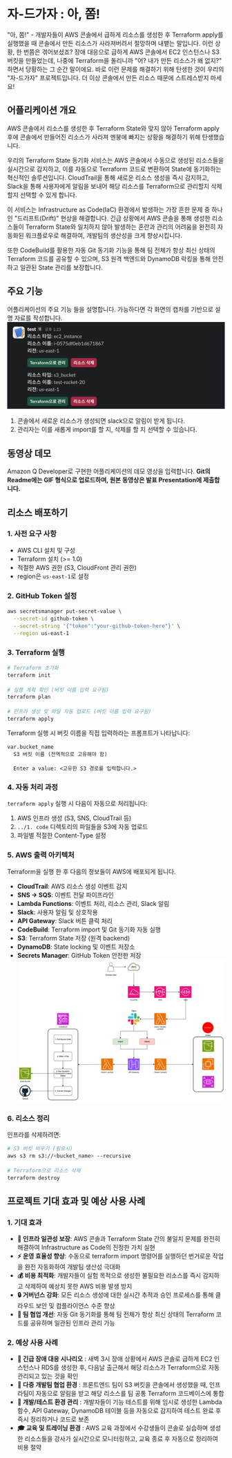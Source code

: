 # 자-드가자 : 아, 쫌!

"아, 쫌!" - 개발자들이 AWS 콘솔에서 급하게 리소스를 생성한 후 Terraform apply를 실행했을 때 콘솔에서 만든 리소스가 사라져버려서 절망하며 내뱉는 말입니다.
이런 상황, 한 번쯤은 겪어보셨죠? 장애 대응으로 급하게 AWS 콘솔에서 EC2 인스턴스나 S3 버킷을 만들었는데, 나중에 Terraform을 돌리니까 "어? 내가 만든 리소스가 왜 없지?" 하면서 당황하는 그 순간 말이에요.
바로 이런 문제를 해결하기 위해 탄생한 것이 우리의 "자-드가자" 프로젝트입니다. 더 이상 콘솔에서 만든 리소스 때문에 스트레스받지 마세요!

## 어플리케이션 개요

AWS 콘솔에서 리소스를 생성한 후 Terraform State와 맞지 않아 Terraform apply후에 콘솔에서 만들어진 리소스가 사라져 멘붕에 빠지는 상황을 해결하기 위해 탄생했습니다.

우리의 Terraform State 동기화 서비스는 AWS 콘솔에서 수동으로 생성된 리소스들을 실시간으로 감지하고, 이를 자동으로 Terraform 코드로 변환하여 State에 동기화하는 혁신적인 솔루션입니다. CloudTrail을 통해 새로운 리소스 생성을 즉시 감지하고, Slack을 통해 사용자에게 알림을 보내어 해당 리소스를 Terraform으로 관리할지 삭제할지 선택할 수 있게 합니다.

이 서비스는 Infrastructure as Code(IaC) 환경에서 발생하는 가장 흔한 문제 중 하나인 "드리프트(Drift)" 현상을 해결합니다. 긴급 상황에서 AWS 콘솔을 통해 생성한 리소스들이 Terraform State와 일치하지 않아 발생하는 혼란과 관리의 어려움을 완전히 자동화된 워크플로우로 해결하여, 개발팀의 생산성을 크게 향상시킵니다.

또한 CodeBuild를 활용한 자동 Git 동기화 기능을 통해 팀 전체가 항상 최신 상태의 Terraform 코드를 공유할 수 있으며, S3 원격 백엔드와 DynamoDB 락킹을 통해 안전하고 일관된 State 관리를 보장합니다.

## 주요 기능

어플리케이션의 주요 기능 들을 설명합니다. 가능하다면 각 화면의 캡처를 기반으로 설명 자료를 작성합니다.
![image](./pictures/slack-alarm.png)
1. 콘솔에서 새로운 리소스가 생성되면 slack으로 알림이 받게 됩니다.
2. 관리자는 이를 새롭게 import를 할 지, 삭제를 할 지 선택할 수 있습니다.

## 동영상 데모

Amazon Q Developer로 구현한 어플리케이션의 데모 영상을 입력합니다.
**Git의 Readme에는 GIF 형식으로 업로드하며, 원본 동영상은 발표 Presentation에 제출합니다.**

## 리소스 배포하기

### 1. 사전 요구 사항
- AWS CLI 설치 및 구성
- Terraform 설치 (>= 1.0)
- 적절한 AWS 권한 (S3, CloudFront 관리 권한)
- region은 `us-east-1`로 설정

### 2. GitHub Token 설정

```bash
aws secretsmanager put-secret-value \
  --secret-id github-token \
  --secret-string '{"token":"your-github-token-here"}' \
  --region us-east-1
```

### 3. Terraform 실행

```bash
# Terraform 초기화
terraform init

# 실행 계획 확인 (버킷 이름 입력 요구됨)
terraform plan

# 인프라 생성 및 파일 자동 업로드 (버킷 이름 입력 요구됨)
terraform apply
```

Terraform 실행 시 버킷 이름을 직접 입력하라는 프롬프트가 나타납니다:
```
var.bucket_name
  S3 버킷 이름 (전역적으로 고유해야 함)

  Enter a value: <고유한 S3 경로를 입력합니다.>
```

### 4. 자동 처리 과정

`terraform apply` 실행 시 다음이 자동으로 처리됩니다:
1. AWS 인프라 생성 (S3, SNS, CloudTrail 등)
2. `../1. code` 디렉토리의 파일들을 S3에 자동 업로드
3. 파일별 적절한 Content-Type 설정

### 5. AWS 출력 아키텍처

Terraform을 실행 한 후 다음의 정보들이 AWS에 배포되게 됩니다.
- **CloudTrail**: AWS 리소스 생성 이벤트 감지
- **SNS → SQS**: 이벤트 전달 파이프라인
- **Lambda Functions**: 이벤트 처리, 리소스 관리, Slack 알림
- **Slack**: 사용자 알림 및 상호작용
- **API Gateway**: Slack 버튼 클릭 처리
- **CodeBuild**: Terraform import 및 Git 동기화 자동 실행
- **S3**: Terraform State 저장 (원격 backend)
- **DynamoDB**: State locking 및 이벤트 저장소
- **Secrets Manager**: GitHub Token 안전한 저장
![architecture](./pictures/hackathon-diagram.png)


### 6. 리소스 정리

인프라를 삭제하려면:

```bash
# S3 버킷 비우기 (필요시)
aws s3 rm s3://<bucket_name> --recursive

# Terraform으로 리소스 삭제
terraform destroy
```

## 프로젝트 기대 효과 및 예상 사용 사례

### 1. 기대 효과
- **🎯 인프라 일관성 보장**: AWS 콘솔과 Terraform State 간의 불일치 문제를 완전히 해결하여 Infrastructure as Code의 진정한 가치 실현
- **⚡ 운영 효율성 향상**: 수동으로 terraform import 명령어를 실행하던 번거로운 작업을 완전 자동화하여 개발팀 생산성 극대화
- **💰 비용 최적화**: 개발자들이 실험 목적으로 생성한 불필요한 리소스를 즉시 감지하고 삭제하여 예상치 못한 AWS 비용 발생 방지
- **🔒 거버넌스 강화**: 모든 리소스 생성에 대한 실시간 추적과 승인 프로세스를 통해 클라우드 보안 및 컴플라이언스 수준 향상
- **🤝 팀 협업 개선**: 자동 Git 동기화를 통해 팀 전체가 항상 최신 상태의 Terraform 코드를 공유하며 일관된 인프라 관리 가능

### 2. 예상 사용 사례
- **🚨 긴급 장애 대응 시나리오** : 새벽 3시 장애 상황에서 AWS 콘솔로 급하게 EC2 인스턴스나 RDS를 생성한 후, 다음날 출근해서 해당 리소스가 Terraform으로 자동 관리되고 있는 것을 확인
- **👥 다중 개발팀 협업 환경** : 프론트엔드 팀이 S3 버킷을 콘솔에서 생성했을 때, 인프라팀이 자동으로 알림을 받고 해당 리소스를 팀 공통 Terraform 코드베이스에 통합
- **🔧 개발/테스트 환경 관리** : 개발자들이 기능 테스트를 위해 임시로 생성한 Lambda 함수, API Gateway, DynamoDB 테이블 등을 자동으로 감지하여 테스트 완료 후 즉시 정리하거나 코드로 보존
- **🎓 교육 및 트레이닝 환경** : AWS 교육 과정에서 수강생들이 콘솔로 실습하며 생성한 리소스들을 강사가 실시간으로 모니터링하고, 교육 종료 후 자동으로 정리하여 비용 절약
